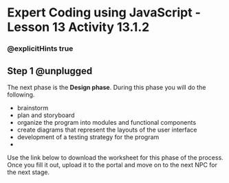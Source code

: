 # Expert Coding using JavaScript - Lesson 13 Activity 13.1.2
### @explicitHints true

## Step 1 @unplugged

The next phase is the **Design phase**. During this phase you will do the following. 
 - brainstorm
 - plan and storyboard
 - organize the program into modules and functional components
 - create diagrams that represent the layouts of the user interface
 - development of a testing strategy for the program
 - 
Use the link below to download the worksheet for this phase of the process.  Once you fill it out, upload it to the portal and move on to the next NPC for the next stage. 